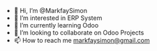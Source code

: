 - 👋 Hi, I’m @MarkfaySimon
- 👀 I’m interested in ERP System
- 🌱 I’m currently learning Odoo
- 💞️ I’m looking to collaborate on Odoo Projects
- 📫 How to reach me markfaysimon@gmail.com

<!---
MarkfaySimon/MarkfaySimon is a ✨ special ✨ repository because its `README.md` (this file) appears on your GitHub profile.
You can click the Preview link to take a look at your changes.
--->
